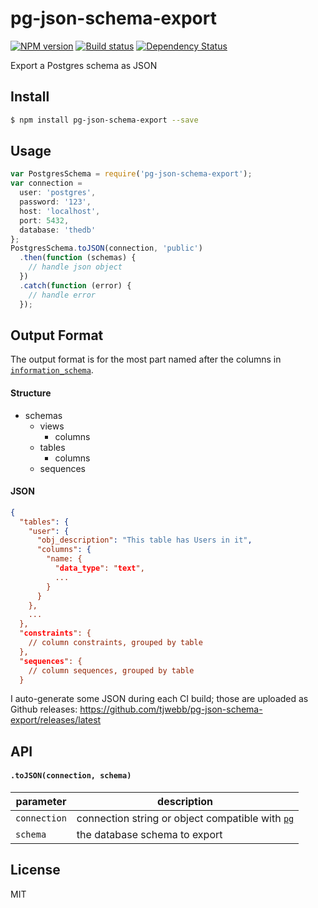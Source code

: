 pg-json-schema-export
=====================

[![NPM version][npm-image]][npm-url]
[![Build status][travis-image]][travis-url]
[![Dependency Status][daviddm-image]][daviddm-url]

Export a Postgres schema as JSON

## Install
```sh
$ npm install pg-json-schema-export --save
```

## Usage
```js
var PostgresSchema = require('pg-json-schema-export');
var connection =
  user: 'postgres',
  password: '123',
  host: 'localhost',
  port: 5432,
  database: 'thedb'
};
PostgresSchema.toJSON(connection, 'public')
  .then(function (schemas) {
    // handle json object
  })
  .catch(function (error) {
    // handle error
  });
```

## Output Format
The output format is for the most part named after the columns in [`information_schema`](http://www.postgresql.org/docs/9.3/static/information-schema.html).

#### Structure
- schemas
  - views
    - columns
  - tables
    - columns
  - sequences


#### JSON
```json
{
  "tables": {
    "user": {
      "obj_description": "This table has Users in it",
      "columns": {
        "name: {
          "data_type": "text",
          ...
        }
      }
    },
    ...
  },
  "constraints": {
    // column constraints, grouped by table
  },
  "sequences": {
    // column sequences, grouped by table
  }
```
I auto-generate some JSON during each CI build; those are uploaded as Github releases: https://github.com/tjwebb/pg-json-schema-export/releases/latest

## API

#### `.toJSON(connection, schema)`
| parameter | description
|---|---|
`connection` | connection string or object compatible with [`pg`](https://github.com/brianc/node-postgres)
`schema` | the database schema to export


## License
MIT


[npm-image]: https://img.shields.io/npm/v/pg-json-schema-export.svg?style=flat
[npm-url]: https://npmjs.org/package/pg-json-schema-export
[travis-image]: https://img.shields.io/travis/tjwebb/pg-json-schema-export.svg?style=flat
[travis-url]: https://travis-ci.org/tjwebb/pg-json-schema-export
[daviddm-image]: http://img.shields.io/david/tjwebb/pg-json-schema-export.svg?style=flat
[daviddm-url]: https://david-dm.org/tjwebb/pg-json-schema-export

